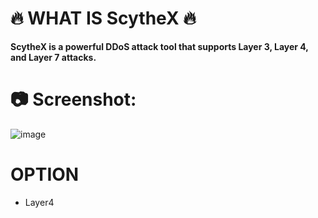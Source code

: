 # 🔥 WHAT IS ScytheX 🔥
**ScytheX is a powerful DDoS attack tool that supports Layer 3, Layer 4, and Layer 7 attacks.**

# 📷 Screenshot:
![image](https://github.com/user-attachments/assets/dd62bba0-70e6-45ad-99af-ec8ae9347fce)

# OPTION
- Layer4
